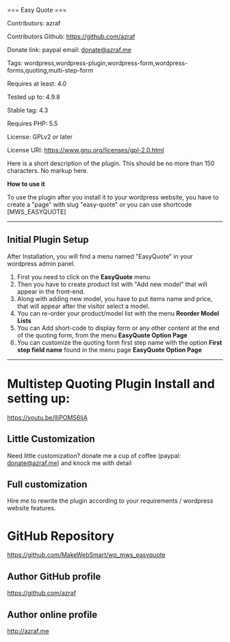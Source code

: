 === Easy Quote ===

Contributors: azraf

Contributors Github: https://github.com/azraf

Donate link: paypal email: donate@azraf.me

Tags: wordpress,wordpress-plugin,wordpress-form,wordpress-forms,quoting,multi-step-form

Requires at least: 4.0

Tested up to: 4.9.8

Stable tag: 4.3

Requires PHP: 5.5

License: GPLv2 or later

License URI: https://www.gnu.org/licenses/gpl-2.0.html

Here is a short description of the plugin.  This should be no more than 150 characters.  No markup here.


**How to use it**

To use the plugin after you install it to your wordpress website, you have to create a "page" with slug "easy-quote" or you can use shortcode [MWS_EASYQUOTE] 

---

## Initial Plugin Setup

After Installation, you will find a menu named "EasyQuote" in your wordpress admin panel.

1. First you need to click on the **EasyQuote** menu 
2. Then you have to create product list with "Add new model" that will appear in the front-end.
3. Along with adding new model, you have to put items name and price, that will appear after the visitor select a model.
4. You can re-order your product/model list with the menu **Reorder Model Lists** 
5. You can Add short-code to display form or any other content at the end of the quoting form, from the menu **EasyQuote Option Page**
6. You can customize the quoting form first step name with the option **First step field name** found in the menu page **EasyQuote Option Page**


---


# Multistep Quoting Plugin Install and setting up:
https://youtu.be/lIiPOMS6IjA


## Little Customization
Need little customization? donate me a cup of coffee (paypal: donate@azraf.me) and knock me with detail

## Full customization
Hire me to rewrite the plugin according to your requirements / wordpress website features.


# GitHub Repository
https://github.com/MakeWebSmart/wp_mws_easyquote


## Author GitHub profile
https://github.com/azraf


## Author online profile
http://azraf.me
